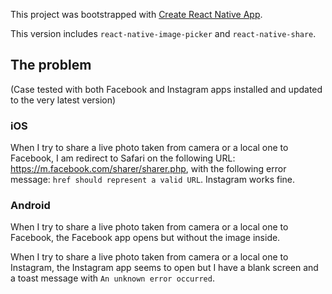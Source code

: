 This project was bootstrapped with [Create React Native App](https://github.com/react-community/create-react-native-app).

This version includes `react-native-image-picker` and `react-native-share`.



## The problem
(Case tested with both Facebook and Instagram apps installed and updated to the very latest version)

### iOS
When I try to share a live photo taken from camera or a local one to Facebook, I am redirect to Safari on the following URL: https://m.facebook.com/sharer/sharer.php, with the following error message: `href should represent a valid URL`.
Instagram works fine.

### Android
When I try to share a live photo taken from camera or a local one to Facebook, the Facebook app opens but without the image inside.

When I try to share a live photo taken from camera or a local one to Instagram, the Instagram app seems to open but I have a blank screen and a toast message with `An unknown error occurred`.
